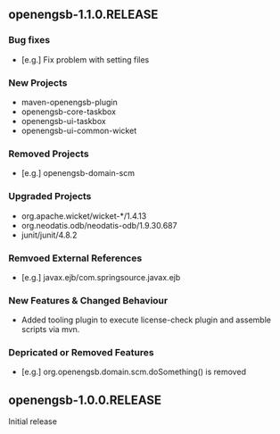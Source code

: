 openengsb-1.1.0.RELEASE
-----------------------

### Bug fixes
  * [e.g.] Fix problem with setting files

### New Projects
  * maven-openengsb-plugin
  * openengsb-core-taskbox
  * openengsb-ui-taskbox
  * openengsb-ui-common-wicket

### Removed Projects
  * [e.g.] openengsb-domain-scm

### Upgraded Projects
 * org.apache.wicket/wicket-*/1.4.13
 * org.neodatis.odb/neodatis-odb/1.9.30.687
 * junit/junit/4.8.2

### Remvoed External References
  * [e.g.] javax.ejb/com.springsource.javax.ejb

### New Features & Changed Behaviour
  * Added tooling plugin to execute license-check plugin and assemble scripts via mvn.

### Depricated or Removed Features
  * [e.g.] org.openengsb.domain.scm.doSomething() is removed

openengsb-1.0.0.RELEASE
-----------------------

Initial release

